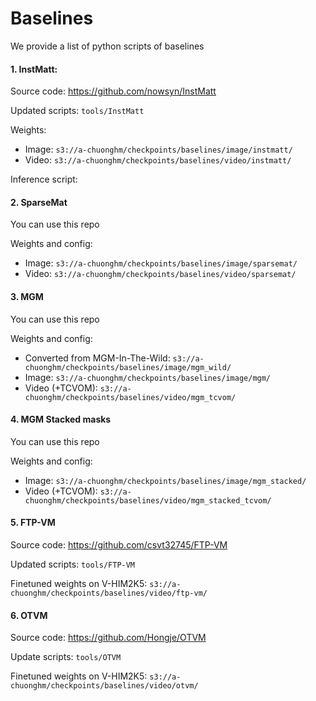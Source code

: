 # Baselines

We provide a list of python scripts of baselines

#### 1. InstMatt:
Source code: https://github.com/nowsyn/InstMatt

Updated scripts: `tools/InstMatt`

Weights: 
- Image: `s3://a-chuonghm/checkpoints/baselines/image/instmatt/`
- Video: `s3://a-chuonghm/checkpoints/baselines/video/instmatt/`

Inference script:

#### 2. SparseMat
You can use this repo

Weights and config:
- Image: `s3://a-chuonghm/checkpoints/baselines/image/sparsemat/`
- Video: `s3://a-chuonghm/checkpoints/baselines/video/sparsemat/`

#### 3. MGM
You can use this repo

Weights and config:
- Converted from MGM-In-The-Wild: `s3://a-chuonghm/checkpoints/baselines/image/mgm_wild/`
- Image: `s3://a-chuonghm/checkpoints/baselines/image/mgm/`
- Video (+TCVOM): `s3://a-chuonghm/checkpoints/baselines/video/mgm_tcvom/`

#### 4. MGM Stacked masks
You can use this repo

Weights and config:
- Image: `s3://a-chuonghm/checkpoints/baselines/image/mgm_stacked/`
- Video (+TCVOM): `s3://a-chuonghm/checkpoints/baselines/video/mgm_stacked_tcvom/`

#### 5. FTP-VM
Source code: https://github.com/csvt32745/FTP-VM

Updated scripts: `tools/FTP-VM`

Finetuned weights on V-HIM2K5: `s3://a-chuonghm/checkpoints/baselines/video/ftp-vm/`


#### 6. OTVM
Source code: https://github.com/Hongje/OTVM

Update scripts: `tools/OTVM`

Finetuned weights on V-HIM2K5: `s3://a-chuonghm/checkpoints/baselines/video/otvm/`